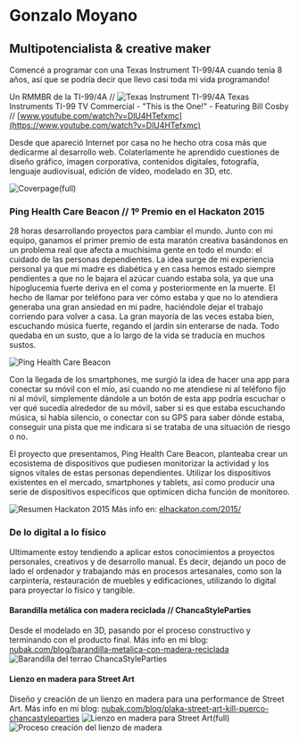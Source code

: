 # Gonzalo Moyano

## Multipotencialista & creative maker

Comencé a programar con una Texas Instrument TI-99/4A cuando tenía 8 años, así que se podría decir que llevo casi toda mi vida programando!


Un RMMBR de la TI-99/4A //
![Texas Instrument TI-99/4A](ti-994a.jpg)
Texas Instruments TI-99 TV Commercial - "This is the One!" - Featuring Bill Cosby //
[www.youtube.com/watch?v=DlU4HTefxmc](https://www.youtube.com/watch?v=DlU4HTefxmc)


Desde que apareció Internet por casa no he hecho otra cosa más que dedicarme al desarrollo web. Colaterlamente he aprendido cuestiones de diseño gráfico, imagen corporativa, contenidos digitales, fotografía, lenguaje audiovisual, edición de vídeo, modelado en 3D, etc.

![Coverpage](coverpage.jpg)(full)

### Ping Health Care Beacon // 1º Premio en el Hackaton 2015

28 horas desarrollando proyectos para cambiar el mundo.
Junto con mi equipo, ganamos el primer premio de esta maratón creativa basándonos en un problema real que afecta a muchísima gente en todo el mundo: el cuidado de las personas dependientes. La idea surge de mi experiencia personal ya que mi madre es diabética y en casa hemos estado siempre pendientes a que no le bajara el azúcar cuando estaba sola, ya que una hipoglucemia fuerte deriva en el coma y posteriormente en la muerte. El hecho de llamar por teléfono para ver cómo estaba y que no lo atendiera generaba una gran ansiedad en mi padre, haciéndole dejar el trabajo corriendo para volver a casa. La gran mayoría de las veces estaba bien, escuchando música fuerte, regando el jardín sin enterarse de nada. Todo quedaba en un susto, que a lo largo de la vida se traducía en muchos sustos.

![Ping Health Care Beacon](hackaton.jpg)

Con la llegada de los smartphones, me surgió la idea de hacer una app para conectar su móvil con el mío, así cuando no me atendiese ni al teléfono fijo ni al móvil, simplemente dándole a un botón de esta app podría escuchar o ver qué sucedía alrededor de su móvil, saber si es que estaba escuchando música, si había silencio, o conectar con su GPS para saber dónde estaba, conseguir una pista que me indicara si se trataba de una situación de riesgo o no.

El proyecto que presentamos, Ping Health Care Beacon, planteaba crear un ecosistema de dispositivos que pudiesen monitorizar la actividad y los signos vitales de estas personas dependientes. Utilizar los dispositivos existentes en el mercado, smartphones y tablets, así como producir una serie de dispositivos específicos que optimicen dicha función de monitoreo.

![Resumen Hackaton 2015](hackaton2.jpg)
Más info en: [elhackaton.com/2015/](http://elhackaton.com/2015/)


### De lo digital a lo físico

Ultimamente estoy tendiendo a aplicar estos conocimientos a proyectos personales, creativos y de desarrollo manual. Es decir, dejando un poco de lado el ordenador y trabajando más en procesos artesanales, como son la carpintería, restauración de muebles y edificaciones, utilizando lo digital para proyectar lo físico y tangible.

#### Barandilla metálica con madera reciclada // ChancaStyleParties

Desde el modelado en 3D, pasando por el proceso constructivo y terminando con el producto final. Más info en mi blog: [nubak.com/blog/barandilla-metalica-con-madera-reciclada](http://www.nubak.com/blog/barandilla-metalica-con-madera-reciclada)
![Barandilla del terrao ChancaStyleParties](barandilla.jpg)

#### Lienzo en madera para Street Art

Diseño y creación de un lienzo en madera para una performance de Street Art.
Más info en mi blog: [nubak.com/blog/plaka-street-art-kill-puerco-chancastyleparties](http://www.nubak.com/blog/plaka-street-art-kill-puerco-chancastyleparties)
![Lienzo en madera para Street Art](cerdo-plaka.jpg)(full)
![Proceso creación del lienzo de madera](cerdo-proceso.jpg)
